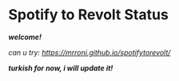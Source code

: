 # Spotify to Revolt Status
***welcome!***

*can u try:* *https://mrroni.github.io/spotifytorevolt/*

***turkish for now, i will update it!***
